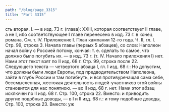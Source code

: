 ```yaml
---
path: "/blog/page_3315"
title: "Part 3315"
---
```


сть вторая. I. — в изд. 73 г. (глава): XXIII, которая соответствует II главе, а не I, ибо соответствующее I главе перенесено в изд. 73 г. в конец романа. См. т. IV. Приложение I. План кампании 12-го года.
Ч. II, гл. I.
Стр. 99, строка 3.
Начала главы (первых 5 абзацев), со слов: Наполеон начал войну с Россией потому, кончая: т. е. сделать то самое, что должно было погубить их. — в изд. 73 г. (т. IV. Начало приложения I) нет. Нами этот текст взят по II изд. 68 г.
Стр. 99, строка после 22.
Следующего текста — четвертого абзаца I, гл. I изд. 68 г.: Но допустим, что должны были люди Европы, под предводительством Наполеона, зайти в глубь России и там погибнуть, и вся противуречащая сама себе, бессмысленная, жестокая деятельность людей-участников этой войны становится для нас понятною. — во II изд. 68 г. нет. Нами этот абзац исключен по II изд. 68 г.
Стр. 100, строка 22.
Вместо: и приводить другие подобные доводы, — в I и II изд. 68 г.: и тому подобные доводы,
Стр. 100, строка 23.
Вместо: уж
